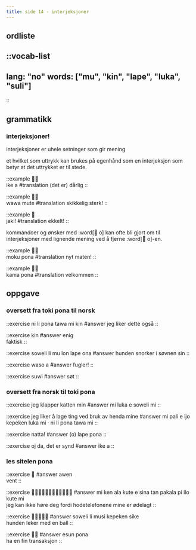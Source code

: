 ```yaml
---
title: side 14 - interjeksjoner 
---
```

## ordliste
::vocab-list
---
lang: "no"
words: ["mu", "kin", "lape", "luka", "suli"]
---
::

## grammatikk
### interjeksjoner!

interjeksjoner er uhele setninger som gir mening

et hvilket som uttrykk kan brukes på egenhånd som en interjeksjon som betyr at det uttrykket er til stede.

::example
󱤍󱤀 \
ike a
#translation
(det er) dårlig
::

::example
󱥵󱤼 \
wawa mute
#translation
skikkelig sterk!
::

::example
󱤐 \
jaki!
#translation
ekkelt!
::

kommandoer og ønsker med :word[󱥄 o] kan ofte bli gjort om til interjeksjoner med lignende mening ved å fjerne :word[󱥄 o]-en.

::example
󱤶󱥔 \
moku pona
#translation
nyt maten!
::

::example
󱤖󱥔 \
kama pona
#translation
velkommen
::

## oppgave
### oversett fra toki pona til norsk
::exercise
ni li pona tawa mi kin
#answer
jeg liker dette også
::

::exercise
kin
#answer
enig \
faktisk
::

::exercise
soweli li mu lon lape ona
#answer
hunden snorker i søvnen sin
::

::exercise
waso a
#answer
fugler!
::

::exercise
suwi
#answer
søt
::

### oversett fra norsk til toki pona
::exercise
jeg klapper katten min
#answer
mi luka e soweli mi
::

::exercise
jeg liker å lage ting ved bruk av henda mine
#answer
mi pali e ijo kepeken luka mi · ni li pona tawa mi
::

::exercise
natta!
#answer
(o) lape pona
::

::exercise
oj da, det er synd
#answer
ike a
::

### les sitelen pona
::exercise
󱤈
#answer
awen \
vent
::

::exercise
󱤴󱤘󱤂󱤠󱤉󱥞󱥧󱥈󱥍󱤎󱤠󱤴
#answer
mi ken ala kute e sina tan pakala pi ilo kute mi \
jeg kan ikke høre deg fordi hodetelefonene mine er ødelagt
::

::exercise
󱥢󱤧󱤻󱤙󱥜
#answer
soweli li musi kepeken sike \
hunden leker med en ball
::

::exercise
󱤋󱥔
#answer
esun pona \
ha en fin transaksjon
::